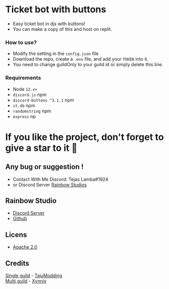 # Ticket bot with buttons

- Easy ticket bot in djs with buttons!
- You can make a copy of this and host on replit.

### **How to use?**
- Modify the setting in the `config.json` file
- Download the repo, create a `.env` file, and add your `TOKEN` into it.
- You need to change guildOnly to your guild id or simply delete this line.

### Requirements
 - Node `12.x+`
 - `discord.js` npm
 - `discord-buttons ^3.1.1` npm
 - `st.db` npm
 - `randomstring` npm
 - `express` np

# If you like the project, don't forget to give a star to it 🌟



## Any bug or suggestion !
- Contact With Me Discord: Tejas Lamba#1924
- or Discord Server [Rainbow Studios](https://discord.gg/xtessK2DPA)

## Rainbow Studio
- [Discord Server](https://discord.gg/xtessK2DPA)
- [Github](https://github.com/TeamRainbowDevs/)

## Licens
- [Apache 2.0](https://www.apache.org/licenses/LICENSE-2.0)

## Credits
[Single guild](https://github.com/TajuModding/Discord-Button-Tickets-Bot/tree/single-guild) - [TajuModding](https://github.com/TajuModding) <br>
[Multi guild](https://github.com/TajuModding/Discord-Button-Tickets-Bot) - [Xynnix](https://github.com/Xynnix)
